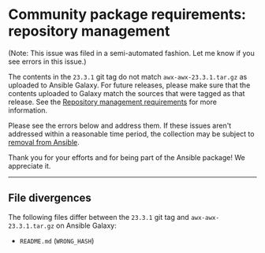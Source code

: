 # Community package requirements: repository management

(Note: This issue was filed in a semi-automated fashion. Let me know if you see errors in this issue.)


The contents in the `23.3.1` git tag do not match `awx-awx-23.3.1.tar.gz` as uploaded to Ansible Galaxy. For future releases, please make sure that the contents uploaded to Galaxy match the sources that were tagged as that release. See the [Repository management requirements][repo-mgmt] for more information.

Please see the errors below and address them. If these issues aren't addressed within a reasonable time period, the collection may be subject to [removal from Ansible][removal].

Thank you for your efforts and for being part of the Ansible package! We appreciate it.

---


## File divergences

The following files differ between the `23.3.1` git tag and `awx-awx-23.3.1.tar.gz` on Ansible Galaxy:

- `README.md` (`WRONG_HASH`)


[ci-testing]: https://docs.ansible.com/ansible/latest/community/collection_contributors/collection_requirements.html#ci-testing
[repo-mgmt]: https://docs.ansible.com/ansible/latest/community/collection_contributors/collection_requirements.html#repository-management
[removal]: https://github.com/ansible-collections/overview/blob/main/removal_from_ansible.rst
